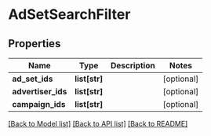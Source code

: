 # AdSetSearchFilter

## Properties
Name | Type | Description | Notes
------------ | ------------- | ------------- | -------------
**ad_set_ids** | **list[str]** |  | [optional] 
**advertiser_ids** | **list[str]** |  | [optional] 
**campaign_ids** | **list[str]** |  | [optional] 

[[Back to Model list]](../README.md#documentation-for-models) [[Back to API list]](../README.md#documentation-for-api-endpoints) [[Back to README]](../README.md)



